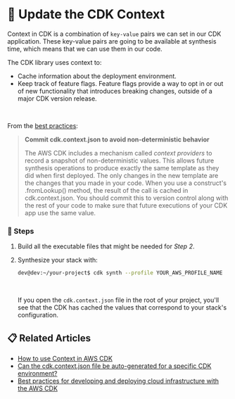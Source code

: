 # 💭 Update the CDK Context

Context in CDK is a combination of `key-value` pairs we can set in our CDK application. These key-value pairs are going to be available at synthesis time, which means that we can use them in our code.

The CDK library uses context to:
* Cache information about the deployment environment.
* Keep track of feature flags. Feature flags provide a way to opt in or out of new functionality that introduces breaking changes, outside of a major CDK version release.

<br />

From the [best practices](https://docs.aws.amazon.com/cdk/v2/guide/best-practices.html#best-practices-apps):

> **Commit cdk.context.json to avoid non-deterministic behavior**
>
> The AWS CDK includes a mechanism called *context providers* to record a snapshot of non-deterministic values. This allows future synthesis operations to produce exactly the same template as they did when first deployed. The only changes in the new template are the changes that you made in your code. When you use a construct's .fromLookup() method, the result of the call is cached in cdk.context.json. You should commit this to version control along with the rest of your code to make sure that future executions of your CDK app use the same value.

### 📝 Steps

1. Build all the executable files that might be needed for *Step 2*.
2. Synthesize your stack with:

    ```bash
    dev@dev:~/your-project$ cdk synth --profile YOUR_AWS_PROFILE_NAME
    ```

    <br />

    If you open the `cdk.context.json` file in the root of your project, you'll see that the CDK has cached the values that correspond to your stack's configuration.

## 📋 Related Articles
- [How to use Context in AWS CDK](https://bobbyhadz.com/blog/how-to-use-context-aws-cdk)
- [Can the cdk.context.json file be auto-generated for a specific CDK environment?](https://stackoverflow.com/questions/73249557/can-the-cdk-context-json-file-be-auto-generated-for-a-specific-cdk-environment)
- [Best practices for developing and deploying cloud infrastructure with the AWS CDK](https://docs.aws.amazon.com/cdk/v2/guide/best-practices.html)